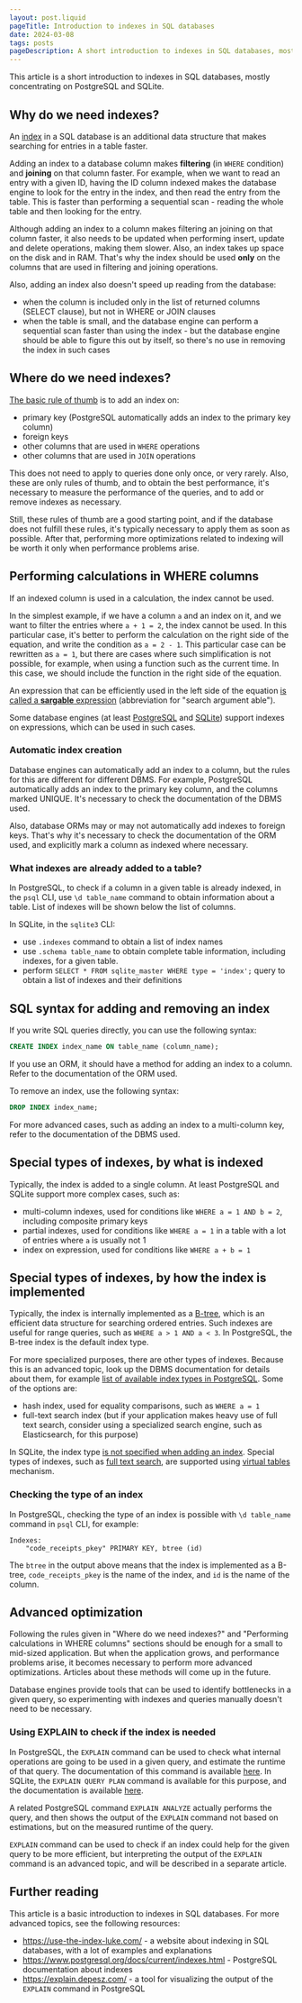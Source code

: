 ```yaml
---
layout: post.liquid
pageTitle: Introduction to indexes in SQL databases
date: 2024-03-08
tags: posts
pageDescription: A short introduction to indexes in SQL databases, mostly concentrating on PostgreSQL and SQLite.
---
```


This article is a short introduction to indexes in SQL databases, mostly concentrating on PostgreSQL and SQLite.

## Why do we need indexes?

An [index](https://en.wikipedia.org/wiki/Database_index) in a SQL database is an additional data structure that makes searching for entries in a table faster.

Adding an index to a database column makes **filtering** (in `WHERE` condition) and **joining** on that column faster. For example, when we want to read an entry with a given ID, having the ID column indexed makes the database engine to look for the entry in the index, and then read the entry from the table. This is faster than performing a sequential scan - reading the whole table and then looking for the entry.

Although adding an index to a column makes filtering an joining on that column faster, it also needs to be updated when performing insert, update and delete operations, making them slower. Also, an index takes up space on the disk and in RAM. That's why the index should be used **only** on the columns that are used in filtering and joining operations.

Also, adding an index also doesn't speed up reading from the database:
- when the column is included only in the list of returned columns (SELECT clause), but not in WHERE or JOIN clauses
- when the table is small, and the database engine can perform a sequential scan faster than using the index - but the database engine should be able to figure this out by itself, so there's no use in removing the index in such cases

## Where do we need indexes?

[The basic rule of thumb](https://dba.stackexchange.com/questions/31514/how-do-i-know-what-indexes-to-create-for-a-table) is to add an index on:
- primary key (PostgreSQL automatically adds an index to the primary key column)
- foreign keys
- other columns that are used in `WHERE` operations
- other columns that are used in `JOIN` operations

This does not need to apply to queries done only once, or very rarely. Also, these are only rules of thumb, and to obtain the best performance, it's necessary to measure the performance of the  queries, and to add or remove indexes as necessary.

Still, these rules of thumb are a good starting point, and if the database does not fulfill these rules, it's typically necessary to apply them as soon as possible. After that, performing more optimizations related to indexing will be worth it only when performance problems arise.

## Performing calculations in WHERE columns

If an indexed column is used in a calculation, the index cannot be used.

In the simplest example, if we have a column `a` and an index on it, and we want to filter the entries where `a + 1 = 2`, the index cannot be used. In this particular case, it's better to perform the calculation on the right side of the equation, and write the condition as `a = 2 - 1`. This particular case can be rewritten as `a = 1`, but there are cases where such simplification is not possible, for example, when using a function such as the current time. In this case, we should include the function in the right side of the equation.

An expression that can be efficiently used in the left side of the equation [is called a **sargable** expression](https://en.wikipedia.org/wiki/Sargable) (abbreviation for "search argument able").

Some database engines (at least [PostgreSQL](https://www.postgresql.org/docs/current/indexes-expressional.html) and [SQLite](https://www.sqlite.org/lang_createindex.html)) support indexes on expressions, which can be used in such cases.

### Automatic index creation

Database engines can automatically add an index to a column, but the rules for this are different for different DBMS. For example, PostgreSQL automatically adds an index to the primary key column, and the columns marked UNIQUE. It's necessary to check the documentation of the DBMS used.

Also, database ORMs may or may not automatically add indexes to foreign keys. That's why it's necessary to check the documentation of the ORM used, and explicitly mark a column as indexed where necessary.

### What indexes are already added to a table?

In PostgreSQL, to check if a column in a given table is already indexed, in the `psql` CLI, use `\d table_name` command to obtain information about a table. List of indexes will be shown below the list of columns.

In SQLite, in the `sqlite3` CLI:
- use `.indexes` command to obtain a list of index names
- use `.schema table_name` to obtain complete table information, including indexes, for a given table.
- perform `SELECT * FROM sqlite_master WHERE type = 'index';` query to obtain a list of indexes and their definitions

## SQL syntax for adding and removing an index

If you write SQL queries directly, you can use the following syntax:

```sql
CREATE INDEX index_name ON table_name (column_name);
```

If you use an ORM, it should have a method for adding an index to a column. Refer to the documentation of the ORM used.

To remove an index, use the following syntax:

```sql
DROP INDEX index_name;
```

For more advanced cases, such as adding an index to a multi-column key, refer to the documentation of the DBMS used.

## Special types of indexes, by what is indexed

Typically, the index is added to a single column. At least PostgreSQL and SQLite support more complex cases, such as:
- multi-column indexes, used for conditions like `WHERE a = 1 AND b = 2`, including composite primary keys
- partial indexes, used for conditions like `WHERE a = 1` in a table with a lot of entries where `a` is usually not 1
- index on expression, used for conditions like `WHERE a + b = 1`

## Special types of indexes, by how the index is implemented

Typically, the index is internally implemented as a [B-tree](https://use-the-index-luke.com/sql/anatomy/the-tree), which is an efficient data structure for searching ordered entries. Such indexes are useful for range queries, such as `WHERE a > 1 AND a < 3`. In PostgreSQL, the B-tree index is the default index type.

For more specialized purposes, there are other types of indexes. Because this is an advanced topic, look up the DBMS documentation for details about them, for example [list of available index types in PostgreSQL](https://www.postgresql.org/docs/current/indexes-types.html). Some of the options are:
- hash index, used for equality comparisons, such as `WHERE a = 1`
- full-text search index (but if your application makes heavy use of full text search, consider using a specialized search engine, such as Elasticsearch, for this purpose)

In SQLite, the index type [is not specified when adding an index](https://www.sqlite.org/lang_createindex.html). Special types of indexes, such as [full text search](https://www.sqlite.org/fts5.html), are supported using [virtual tables](https://www.sqlite.org/vtab.html) mechanism.

### Checking the type of an index

In PostgreSQL, checking the type of an index is possible with `\d table_name` command in `psql` CLI, for example:

```
Indexes:
    "code_receipts_pkey" PRIMARY KEY, btree (id)
```

The `btree` in the output above means that the index is implemented as a B-tree, `code_receipts_pkey` is the name of the index, and `id` is the name of the column.

## Advanced optimization

Following the rules given in "Where do we need indexes?" and "Performing calculations in WHERE columns" sections should be enough for a small to mid-sized application. But when the application grows, and performance problems arise, it becomes necessary to perform more advanced optimizations. Articles about these methods will come up in the future.

Database engines provide tools that can be used to identify bottlenecks in a given query, so experimenting with indexes and queries manually doesn't need to be necessary.

### Using EXPLAIN to check if the index is needed

In PostgreSQL, the `EXPLAIN` command can be used to check what internal operations are going to be used in a given query, and estimate the runtime of that query. The documentation of this command is available [here](https://www.postgresql.org/docs/current/using-explain.html). In SQLite, the `EXPLAIN QUERY PLAN` command is available for this purpose, and the documentation is available [here](https://www.sqlite.org/eqp.html).

A related PostgreSQL command `EXPLAIN ANALYZE` actually performs the query, and then shows the output of the `EXPLAIN` command not based on estimations, but on the measured runtime of the query.

`EXPLAIN` command can be used to check if an index could help for the given query to be more efficient, but interpreting the output of the `EXPLAIN` command is an advanced topic, and will be described in a separate article.

## Further reading

This article is a basic introduction to indexes in SQL databases. For more advanced topics, see the following resources:

- https://use-the-index-luke.com/ - a website about indexing in SQL databases, with a lot of examples and explanations
- https://www.postgresql.org/docs/current/indexes.html - PostgreSQL documentation about indexes
- https://explain.depesz.com/ - a tool for visualizing the output of the `EXPLAIN` command in PostgreSQL
